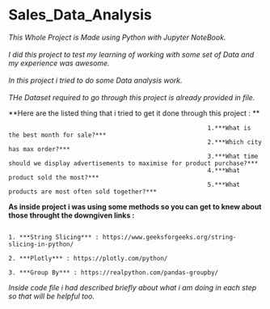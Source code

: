 # Sales_Data_Analysis

*This Whole Project is Made using Python with Jupyter NoteBook.*<br />
<br />
*I did this project to test my learning of working with some set of Data and my experience was awesome.*<br />
<br />
*In this project i tried to do some Data analysis work.*<br />
<br />
*THe Dataset  required to go through this project is already provided in file.*<br />

**Here are the listed thing that i tried to get it done through this project : **<br />

                                                           1.***What is the best month for sale?***  
                                                           2.***Which city has max order?***  
                                                           3.***What time should we display advertisements to maximise for product purchase?***  
                                                           4.***What product sold the most?***  
                                                           5.***What products are most often sold together?***  
                                                           

**As inside project i was using some methods so you can get to knew about those throught the downgiven links :** <br />

                                                                                    1. ***String Slicing*** : https://www.geeksforgeeks.org/string-slicing-in-python/   
                                                                                    2. ***Plotly*** : https://plotly.com/python/   
                                                                                    3. ***Group By*** : https://realpython.com/pandas-groupby/   

*Inside code  file i had described briefly about what i am doing in each step so that will be helpful too.*<br />

                                                                                                                 

